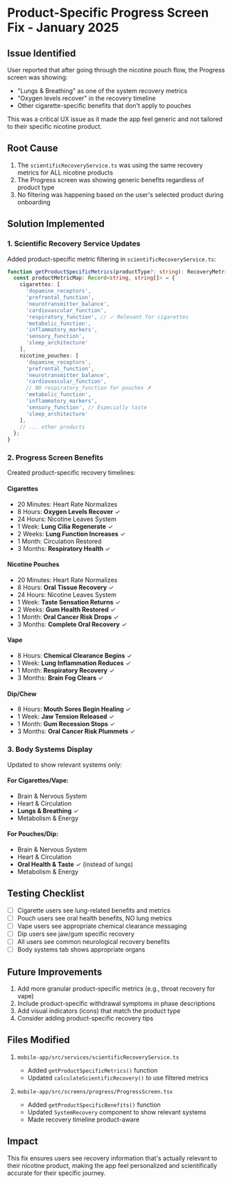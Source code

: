 # Product-Specific Progress Screen Fix - January 2025

## Issue Identified
User reported that after going through the nicotine pouch flow, the Progress screen was showing:
- "Lungs & Breathing" as one of the system recovery metrics
- "Oxygen levels recover" in the recovery timeline
- Other cigarette-specific benefits that don't apply to pouches

This was a critical UX issue as it made the app feel generic and not tailored to their specific nicotine product.

## Root Cause
1. The `scientificRecoveryService.ts` was using the same recovery metrics for ALL nicotine products
2. The Progress screen was showing generic benefits regardless of product type
3. No filtering was happening based on the user's selected product during onboarding

## Solution Implemented

### 1. Scientific Recovery Service Updates
Added product-specific metric filtering in `scientificRecoveryService.ts`:

```typescript
function getProductSpecificMetrics(productType?: string): RecoveryMetric[] {
  const productMetricMap: Record<string, string[]> = {
    cigarettes: [
      'dopamine_receptors',
      'prefrontal_function',
      'neurotransmitter_balance',
      'cardiovascular_function',
      'respiratory_function', // ✓ Relevant for cigarettes
      'metabolic_function',
      'inflammatory_markers',
      'sensory_function',
      'sleep_architecture'
    ],
    nicotine_pouches: [
      'dopamine_receptors',
      'prefrontal_function',
      'neurotransmitter_balance',
      'cardiovascular_function',
      // NO respiratory_function for pouches ✗
      'metabolic_function',
      'inflammatory_markers',
      'sensory_function', // Especially taste
      'sleep_architecture'
    ],
    // ... other products
  };
}
```

### 2. Progress Screen Benefits
Created product-specific recovery timelines:

#### Cigarettes
- 20 Minutes: Heart Rate Normalizes
- 8 Hours: **Oxygen Levels Recover** ✓
- 24 Hours: Nicotine Leaves System
- 1 Week: **Lung Cilia Regenerate** ✓
- 2 Weeks: **Lung Function Increases** ✓
- 1 Month: Circulation Restored
- 3 Months: **Respiratory Health** ✓

#### Nicotine Pouches
- 20 Minutes: Heart Rate Normalizes
- 8 Hours: **Oral Tissue Recovery** ✓
- 24 Hours: Nicotine Leaves System
- 1 Week: **Taste Sensation Returns** ✓
- 2 Weeks: **Gum Health Restored** ✓
- 1 Month: **Oral Cancer Risk Drops** ✓
- 3 Months: **Complete Oral Recovery** ✓

#### Vape
- 8 Hours: **Chemical Clearance Begins** ✓
- 1 Week: **Lung Inflammation Reduces** ✓
- 1 Month: **Respiratory Recovery** ✓
- 3 Months: **Brain Fog Clears** ✓

#### Dip/Chew
- 8 Hours: **Mouth Sores Begin Healing** ✓
- 1 Week: **Jaw Tension Released** ✓
- 1 Month: **Gum Recession Stops** ✓
- 3 Months: **Oral Cancer Risk Plummets** ✓

### 3. Body Systems Display
Updated to show relevant systems only:

#### For Cigarettes/Vape:
- Brain & Nervous System
- Heart & Circulation
- **Lungs & Breathing** ✓
- Metabolism & Energy

#### For Pouches/Dip:
- Brain & Nervous System
- Heart & Circulation
- **Oral Health & Taste** ✓ (instead of lungs)
- Metabolism & Energy

## Testing Checklist
- [ ] Cigarette users see lung-related benefits and metrics
- [ ] Pouch users see oral health benefits, NO lung metrics
- [ ] Vape users see appropriate chemical clearance messaging
- [ ] Dip users see jaw/gum specific recovery
- [ ] All users see common neurological recovery benefits
- [ ] Body systems tab shows appropriate organs

## Future Improvements
1. Add more granular product-specific metrics (e.g., throat recovery for vape)
2. Include product-specific withdrawal symptoms in phase descriptions
3. Add visual indicators (icons) that match the product type
4. Consider adding product-specific recovery tips

## Files Modified
1. `mobile-app/src/services/scientificRecoveryService.ts`
   - Added `getProductSpecificMetrics()` function
   - Updated `calculateScientificRecovery()` to use filtered metrics

2. `mobile-app/src/screens/progress/ProgressScreen.tsx`
   - Added `getProductSpecificBenefits()` function
   - Updated `SystemRecovery` component to show relevant systems
   - Made recovery timeline product-aware

## Impact
This fix ensures users see recovery information that's actually relevant to their nicotine product, making the app feel personalized and scientifically accurate for their specific journey. 